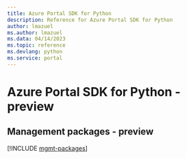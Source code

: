 ```yaml
---
title: Azure Portal SDK for Python
description: Reference for Azure Portal SDK for Python
author: lmazuel
ms.author: lmazuel
ms.data: 04/14/2023
ms.topic: reference
ms.devlang: python
ms.service: portal
---
```

# Azure Portal SDK for Python - preview

## Management packages - preview
[!INCLUDE [mgmt-packages](portal-mgmt-index.md)]